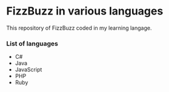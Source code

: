 # FizzBuzz in various languages
This repository of FizzBuzz coded in my learning langage.

### List of languages
- C#
- Java
- JavaScript
- PHP
- Ruby